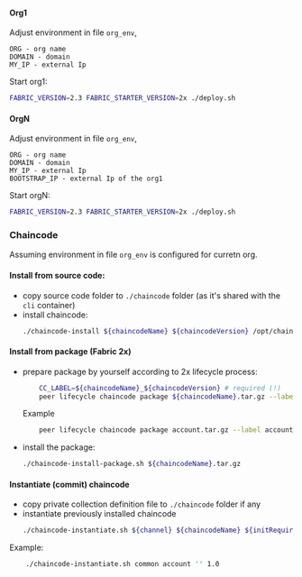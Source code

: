 #### Org1
Adjust environment in file `org_env`,

    ORG - org name
    DOMAIN - domain
    MY_IP - external Ip

Start org1:
```bash
FABRIC_VERSION=2.3 FABRIC_STARTER_VERSION=2x ./deploy.sh 
```


#### OrgN
Adjust environment in file `org_env`,

    ORG - org name
    DOMAIN - domain
    MY_IP - external Ip
    BOOTSTRAP_IP - external Ip of the org1
       
Start orgN:
```bash
FABRIC_VERSION=2.3 FABRIC_STARTER_VERSION=2x ./deploy.sh 
```


### Chaincode
Assuming environment in file `org_env` is configured for curretn org. 


#### Install from source code:
- copy source code  folder to `./chaincode` folder (as it's shared with the `cli` container)
- install chaincode:
    ```bash
    ./chaincode-install ${chaincodeName} ${chaincodeVersion} /opt/chaincode/${ccfolder}
    ```
 

#### Install from package (Fabric 2x)
- prepare package by yourself according to 2x lifecycle process:
    ```bash
        CC_LABEL=${chaincodeName}_${chaincodeVersion} # required (!)
        peer lifecycle chaincode package ${chaincodeName}.tar.gz --label $CC_LABEL --path $chaincodePath --lang $lang 
    ```
  Example
    ```bash
        peer lifecycle chaincode package account.tar.gz --label account_1.0 --path /opt/chaincode/account --lang golang
    ```
- install the package:
    ```bash
    ./chaincode-install-package.sh ${chaincodeName}.tar.gz
    ```

#### Instantiate (commit) chaincode
- copy private collection definition file to `./chaincode` folder if any
- instantiate previously installed chaincode
    ```bash
    ./chaincode-instantiate.sh ${channel} ${chaincodeName} ${initRequired} ${chaincodeVersion} ${privateCollectionPath} ${endorsementPolicy}
    ```
Example:
```bash
    ./chaincode-instantiate.sh common account '' 1.0 
```


